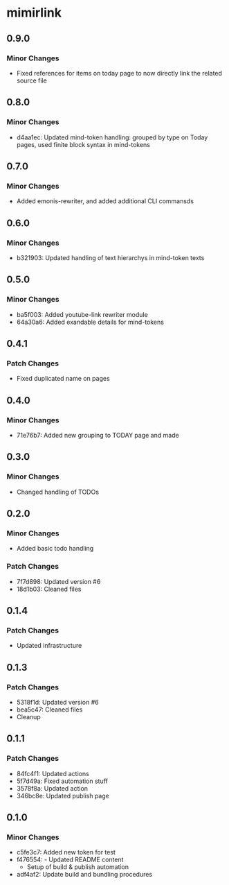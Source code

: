 # mimirlink

## 0.9.0

### Minor Changes

- Fixed references for items on today page to now directly link the related source file

## 0.8.0

### Minor Changes

- d4aa1ec: Updated mind-token handling: grouped by type on Today pages, used finite block syntax in mind-tokens

## 0.7.0

### Minor Changes

- Added emonis-rewriter, and added additional CLI commansds

## 0.6.0

### Minor Changes

- b321903: Updated handling of text hierarchys in mind-token texts

## 0.5.0

### Minor Changes

- ba5f003: Added youtube-link rewriter module
- 64a30a6: Added exandable details for mind-tokens

## 0.4.1

### Patch Changes

- Fixed duplicated name on pages

## 0.4.0

### Minor Changes

- 71e76b7: Added new grouping to TODAY page and made

## 0.3.0

### Minor Changes

- Changed handling of TODOs

## 0.2.0

### Minor Changes

- Added basic todo handling

### Patch Changes

- 7f7d898: Updated version #6
- 18d1b03: Cleaned files

## 0.1.4

### Patch Changes

- Updated infrastructure

## 0.1.3

### Patch Changes

- 5318f1d: Updated version #6
- bea5c47: Cleaned files
- Cleanup

## 0.1.1

### Patch Changes

- 84fc4f1: Updated actions
- 5f7d49a: Fixed automation stuff
- 3578f8a: Updated action
- 346bc8e: Updated publish page

## 0.1.0

### Minor Changes

- c5fe3c7: Added new token for test
- f476554: - Updated README content
  - Setup of build & publish automation
- adf4af2: Update build and bundling procedures
